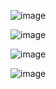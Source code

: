 ![image](https://github.com/user-attachments/assets/ee927d96-e1a6-400b-b116-989fd58f1bf8)


![image](https://github.com/user-attachments/assets/f65ca66b-5b20-47d7-8a89-8ab555d53ba5)

![image](https://github.com/user-attachments/assets/b6d8488e-8c24-4870-84f0-d623cec45659)

![image](https://github.com/user-attachments/assets/8dfb3b19-4508-4b4f-92ff-e3d1f19e6f79)

